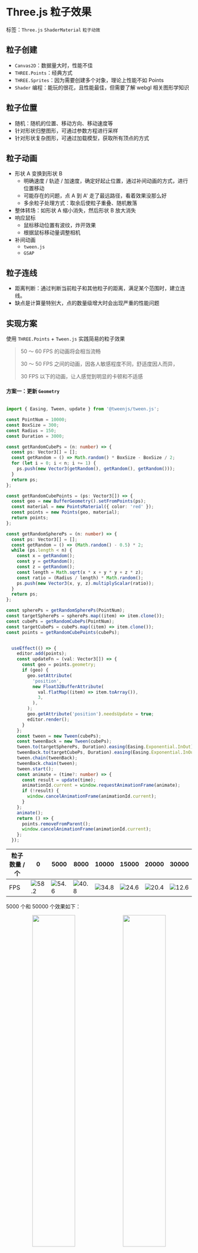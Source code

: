 # Three.js 粒子效果

标签：`Three.js` `ShaderMaterial` `粒子动效`

## 粒子创建

- `Canvas2D`：数据量大时，性能不佳
- `THREE.Points`：经典方式
- `THREE.Sprites`：因为需要创建多个对象，理论上性能不如 Points
- `Shader` 编程：能玩的很花，且性能最佳，但需要了解 webgl 相关图形学知识

## 粒子位置

- 随机：随机的位置、移动方向、移动速度等
- 针对形状归整图形，可通过参数方程进行采样
- 针对形状复杂图形，可通过加载模型，获取所有顶点的方式

## 粒子动画

- 形状 A 变换到形状 B
  - 明确速度 / 轨迹 / 加速度，确定好起止位置，通过补间动画的方式，进行位置移动
  - 可能存在的问题，点 A 到 A' 走了最远路径，看着效果没那么好
  - 多余粒子处理方式：取余后使粒子重叠、随机散落
- 整体转场：如形状 A 缩小消失，然后形状 B 放大消失
- 响应鼠标
  - 鼠标移动位置有波纹，炸开效果
  - 根据鼠标移动量调整相机
- 补间动画
  - `tween.js`
  - `GSAP`

## 粒子连线

- 距离判断：通过判断当前粒子和其他粒子的距离，满足某个范围时，建立连线。
- 缺点是计算量特别大，点的数量级增大时会出现严重的性能问题


## 实现方案

使用 `THREE.Points` + `Tween.js` 实践简易的粒子效果

> 50 ～ 60 FPS 的动画将会相当流畅
> 
> 30 ～ 50 FPS 之间的动画，因各人敏感程度不同，舒适度因人而异，
> 
> 30 FPS 以下的动画，让人感觉到明显的卡顿和不适感

#### 方案一：更新 `Geometry`

``` typescript

import { Easing, Tween, update } from '@tweenjs/tween.js';

const PointNum = 10000;
const BoxSize = 300;
const Radius = 150;
const Duration = 3000;

const getRandomCubePs = (n: number) => {
  const ps: Vector3[] = [];
  const getRandom = () => Math.random() * BoxSize - BoxSize / 2;
  for (let i = 0; i < n; i += 1) {
    ps.push(new Vector3(getRandom(), getRandom(), getRandom()));
  }
  return ps;
};

const getRandomCubePoints = (ps: Vector3[]) => {
  const geo = new BufferGeometry().setFromPoints(ps);
  const material = new PointsMaterial({ color: 'red' });
  const points = new Points(geo, material);
  return points;
};

const getRandomSpherePs = (n: number) => {
  const ps: Vector3[] = [];
  const getRandom = () => (Math.random() - 0.5) * 2;
  while (ps.length < n) {
    const x = getRandom();
    const y = getRandom();
    const z = getRandom();
    const length = Math.sqrt(x * x + y * y + z * z);
    const ratio = (Radius / length) * Math.random();
    ps.push(new Vector3(x, y, z).multiplyScalar(ratio));
  }
  return ps;
};

const spherePs = getRandomSpherePs(PointNum);
const targetSpherePs = spherePs.map((item) => item.clone());
const cubePs = getRandomCubePs(PointNum);
const targetCubePs = cubePs.map((item) => item.clone());
const points = getRandomCubePoints(cubePs);


  useEffect(() => {
    editor.add(points);
    const updateFn = (val: Vector3[]) => {
      const geo = points.geometry;
      if (geo) {
        geo.setAttribute(
          'position',
          new Float32BufferAttribute(
            val.flatMap((item) => item.toArray()),
            3,
          ),
        );
        geo.getAttribute('position').needsUpdate = true;
        editor.render();
      }
    };
    const tween = new Tween(cubePs);
    const tweenBack = new Tween(cubePs);
    tween.to(targetSpherePs, Duration).easing(Easing.Exponential.InOut).onUpdate(updateFn);
    tweenBack.to(targetCubePs, Duration).easing(Easing.Exponential.InOut).onUpdate(updateFn);
    tween.chain(tweenBack);
    tweenBack.chain(tween);
    tween.start();
    const animate = (time?: number) => {
      const result = update(time);
      animationId.current = window.requestAnimationFrame(animate);
      if (!result) {
        window.cancelAnimationFrame(animationId.current);
      }
    };
    animate();
    return () => {
      points.removeFromParent();
      window.cancelAnimationFrame(animationId.current);
    };
  });

```
| 粒子数量 / 个 | 0                           | 5000                        | 8000                        | 10000                       | 15000                       | 20000                       | 30000                       |
| ------------- | --------------------------- | --------------------------- | --------------------------- | --------------------------- | --------------------------- | --------------------------- | --------------------------- |
| FPS           | ![58.2](../img/FPS58.2.png) | ![54.6](../img/FPS54.6.png) | ![40.8](../img/FPS40.8.png) | ![34.8](../img/FPS34.8.png) | ![24.6](../img/FPS24.6.png) | ![20.4](../img/FPS20.4.png) | ![12.6](../img/FPS12.6.png) |

5000 个和 50000 个效果如下：

<div style="text-align:center">
<img src="../img/CPU5000.gif" width="48%"/> <img src="../img/CPU50000.gif" width="48%"/>
</div>

上述方式超过 5000 个粒子时，性能下降非常明显，实时计算所有点的位置信息给 CPU 带来了很大的压力。

#### 方案二：使用 `ShaderMaterial`

``` typescript

import {
  AdditiveBlending,
  BufferGeometry,
  Color,
  Float32BufferAttribute,
  Points,
  PointsMaterial,
  ShaderMaterial,
  Texture,
  Vector3,
} from 'three';
import { Easing, Tween, update } from '@tweenjs/tween.js';

const CubePointNum = 800000;
const SpherePointNum = 8000;
const BoxSize = 300;
const Radius = 150;
export const Duration = 3000;

const getRandomCubeGeom = (n: number) => {
  const ps: Vector3[] = [];
  const getRandom = () => Math.random() * BoxSize - BoxSize / 2;
  for (let i = 0; i < n; i += 1) {
    ps.push(new Vector3(getRandom(), getRandom(), getRandom()));
  }
  return new BufferGeometry().setFromPoints(ps);
};

const getRandomSphereGeom = (n: number) => {
  const ps: Vector3[] = [];
  const getRandom = () => (Math.random() - 0.5) * 2;
  while (ps.length < n) {
    const x = getRandom();
    const y = getRandom();
    const z = getRandom();
    const length = Math.sqrt(x * x + y * y + z * z);
    const ratio = (Radius / length) * Math.random();
    ps.push(new Vector3(x, y, z).multiplyScalar(ratio));
  }
  return new BufferGeometry().setFromPoints(ps);
};

const getTexture = (canvasSize = 64) => {
  const canvas = document.createElement('canvas');
  canvas.width = canvasSize;
  canvas.height = canvasSize;
  canvas.style.background = 'transparent';
  const context = canvas.getContext('2d')!;
  const gradient = context.createRadialGradient(
    canvas.width / 2,
    canvas.height / 2,
    canvas.width / 8,
    canvas.width / 2,
    canvas.height / 2,
    canvas.width / 2,
  );
  gradient.addColorStop(0, '#fff');
  gradient.addColorStop(1, 'transparent');
  context.fillStyle = gradient;
  context.beginPath();
  context.arc(canvas.width / 2, canvas.height / 2, canvas.width / 2, 0, Math.PI * 2, true);
  context.fill();
  const texture = new Texture(canvas);
  texture.needsUpdate = true;
  return texture;
};

const getPointsMaterial = () => new PointsMaterial({ color: 'red' });

const getShaderMaterial = () => {
  const uniforms = {
    // 顶点颜色
    color: {
      type: 'v3',
      value: new Color(0xffffff),
    },
    // 传递顶点贴图
    itemTexture: {
      value: getTexture(),
    },
    // 传递 axis 值，用于 shader 计算顶点位置
    axis: {
      value: 1,
    },
  };
  const material = new ShaderMaterial({
    uniforms,
    vertexShader: `attribute vec3 memoPs;
    uniform float axis;
    void main() {
        vec3 vPos;
        // 变动的 val 值引导顶点位置的迁移
        vPos.x = position.x * axis + memoPs.x * (1. - axis);
        vPos.y = position.y * axis + memoPs.y * (1. - axis);
        vPos.z = position.z * axis + memoPs.z * (1. - axis);
        vec4 mvPosition = modelViewMatrix * vec4( vPos, 1.0 );
        gl_PointSize = 4.;
        gl_Position = projectionMatrix * mvPosition;
    }`,
    fragmentShader: `uniform vec3 color;
    uniform sampler2D itemTexture;
    void main() {
        gl_FragColor = vec4( color, 1.0 );
        gl_FragColor = gl_FragColor * texture2D( itemTexture, gl_PointCoord );
    }`,
    blending: AdditiveBlending,
    depthTest: false,
    transparent: true,
  });
  return material;
};

const getMemoPs = (origin: BufferGeometry, target: BufferGeometry) => {
  const originPs = origin.getAttribute('position').array;
  const targetPs = target.getAttribute('position').array;
  const [more, less] =
    originPs.length > targetPs.length ? [originPs, targetPs] : [targetPs, originPs];
  // 根据最大的顶点数开辟数组空间，同于存放顶点较少的模型顶点数据
  const memoPs = new Float32Array(more.length);
  // 先把顶点较少的模型顶点坐标放进数组
  memoPs.set(less);

  for (let i = less.length, j = 0; i < more.length; i += 1, j += 1) {
    j %= less.length;
    memoPs[i] = less[j];
    memoPs[i + 1] = less[j + 1];
    memoPs[i + 2] = less[j + 2];
  }
  return memoPs;
};

export const cubeGeom = getRandomCubeGeom(CubePointNum);
export const sphereGeom = getRandomSphereGeom(SpherePointNum);
export const shaderMaterial = getShaderMaterial();
export const pointsMaterial = getPointsMaterial();
export const memoPs = getMemoPs(cubeGeom, sphereGeom);
cubeGeom.setAttribute('memoPs', new Float32BufferAttribute(memoPs, 3));
export const cube = new Points(cubeGeom, shaderMaterial);

export const axis = { value: 0 };
... ...

  useEffect(() => {
    editor.getCameraControls().setEnableRotate(true);
    editor.add(cube);
    editor.render();
    const updateFn = (val: { value: number }) => {
      if (!cube) {
        return;
      }
      cube.material.uniforms.axis = val;
      editor.render();
    };
    const tween = new Tween(axis);
    const tweenBack = new Tween(axis);
    tween.to({ value: 1 }, Duration).easing(Easing.Exponential.InOut).onUpdate(updateFn);
    tweenBack.to({ value: 0 }, Duration).easing(Easing.Exponential.InOut).onUpdate(updateFn);
    tween.chain(tweenBack);
    tweenBack.chain(tween);
    tween.start();
    const animate = (time?: number) => {
      const result = update(time);
      animationId.current = window.requestAnimationFrame(animate);
      if (!result) {
        window.cancelAnimationFrame(animationId.current);
      }
    };
    animate();
    afterRenderFn();
    return () => {
      cube.removeFromParent();
      window.cancelAnimationFrame(animationId.current);
    };
  });
  
```

| 粒子数量 / 万个 | 0    | 50   | 100  | 200  | 500  | 800  | 1000 |
| --------------- | ---- | ---- | ---- | ---- | ---- | ---- | ---- |
| FPS             | 59.4 | 59.4 | 59.4 | 59.4 | 45.0 | 33.0 | 27.6 |


一百万个效果如下：

<div style="text-align:center">
<img src="../img/GPU100w.gif"/>
</div>

改为通过 `ShaderMaterial` 实现后，充分利用 GPU 的计算能力，当粒子数量达到两百万时仍然可以保证页面的流畅性，性能提升巨大。

## 参考资料

- [threejs+tweenjs 实现 3D 粒子模型切换 ](https://juejin.cn/post/6844903669305966600)
- [ 腾讯 UP2017 3D 粒子效果在网页端实现 ](https://github.com/liunnn1994/TencentUp2017?tab=readme-ov-file)
- [3D 粒子效果在网页端实现分享 ](https://tgideas.qq.com/gicp/news/475/6515254.html?from=list)
- [sketch of three.js](https://ykob.github.io/sketch-threejs/)
- [particle-love](https://particle-love.com/)
- [Three.js 粒子特效 ](https://juejin.cn/post/6844903615438553096#heading-18)
- [3DPoints](https://github.com/youngdro/3DPoints)
